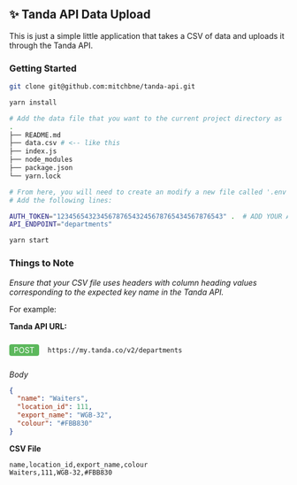 ## ✨ Tanda API Data Upload
This is just a simple little application that takes a CSV of data and uploads it through the Tanda API.

### Getting Started
```bash
git clone git@github.com:mitchbne/tanda-api.git

yarn install

# Add the data file that you want to the current project directory as 'data.csv'
.
├── README.md
├── data.csv # <-- like this
├── index.js
├── node_modules
├── package.json
└── yarn.lock

# From here, you will need to create an modify a new file called '.env'.
# Add the following lines:

AUTH_TOKEN="123456543234567876543245678765434567876543" .  # ADD YOUR API TOKEN HERE
API_ENDPOINT="departments"

yarn start
```

### Things to Note

_Ensure that your CSV file uses headers with column heading values corresponding to the expected key name in the Tanda API._

For example:

**Tanda API URL:**

<div style="display: flex; align-items: center">
<div style="background: #5cb85c; display: inline; color: white; padding: 0.1rem 0.5rem; border-radius: 0.25rem; height: max-content; margin-right: 1rem">POST</div>

```https://my.tanda.co/v2/departments```
</div>

_Body_

```json
{
  "name": "Waiters",
  "location_id": 111,
  "export_name": "WGB-32",
  "colour": "#FBB830"
}
```

**CSV File**
```csv
name,location_id,export_name,colour
Waiters,111,WGB-32,#FBB830
```

